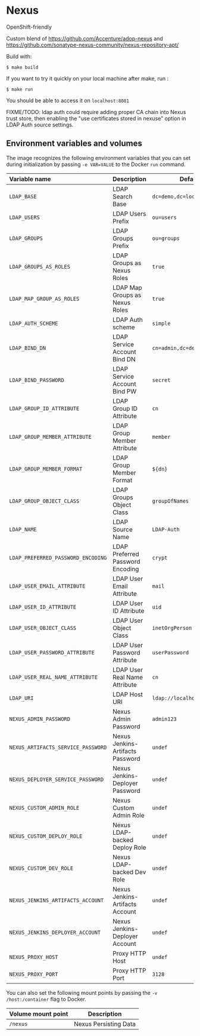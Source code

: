 # Nexus

OpenShift-friendly

Custom blend of https://github.com/Accenture/adop-nexus and
https://github.com/sonatype-nexus-community/nexus-repository-apt/

Build with:
```
$ make build
```

If you want to try it quickly on your local machine after make, run :
```
$ make run
```

You should be able to access it on `localhost:8081`

FIXME/TODO: ldap auth could require adding proper CA chain into Nexus trust
store, then enabling the "use certificates stored in nexuse" option in LDAP Auth
source settings.

Environment variables and volumes
----------------------------------

The image recognizes the following environment variables that you can set during
initialization by passing `-e VAR=VALUE` to the Docker `run` command.

|    Variable name                    |    Description                   | Default                     |
| :---------------------------------- | -------------------------------- | --------------------------- |
|  `LDAP_BASE`                        | LDAP Search Base                 | `dc=demo,dc=local`          |
|  `LDAP_USERS`                       | LDAP Users Prefix                | `ou=users`                  |
|  `LDAP_GROUPS`                      | LDAP Groups Prefix               | `ou=groups`                 |
|  `LDAP_GROUPS_AS_ROLES`             | LDAP Groups as Nexus Roles       | `true`                      |
|  `LDAP_MAP_GROUP_AS_ROLES`          | LDAP Map Groups as Nexus Roles   | `true`                      |
|  `LDAP_AUTH_SCHEME`                 | LDAP Auth scheme                 | `simple`                    |
|  `LDAP_BIND_DN`                     | LDAP Service Account Bind DN     | `cn=admin,dc=demo,dc=local` |
|  `LDAP_BIND_PASSWORD`               | LDAP Service Account Bind PW     | `secret`                    |
|  `LDAP_GROUP_ID_ATTRIBUTE`          | LDAP Group ID Attribute          | `cn`                        |
|  `LDAP_GROUP_MEMBER_ATTRIBUTE`      | LDAP Group Member Attribute      | `member`                    |
|  `LDAP_GROUP_MEMBER_FORMAT`         | LDAP Group Member Format         | `${dn}`                     |
|  `LDAP_GROUP_OBJECT_CLASS`          | LDAP Groups Object Class         | `groupOfNames`              |
|  `LDAP_NAME`                        | LDAP Source Name                 | `LDAP-Auth`                 |
|  `LDAP_PREFERRED_PASSWORD_ENCODING` | LDAP Preferred Password Encoding | `crypt`                     |
|  `LDAP_USER_EMAIL_ATTRIBUTE`        | LDAP User Email Attribute        | `mail`                      |
|  `LDAP_USER_ID_ATTRIBUTE`           | LDAP User ID Attribute           | `uid`                       |
|  `LDAP_USER_OBJECT_CLASS`           | LDAP User Object Class           | `inetOrgPerson`             |
|  `LDAP_USER_PASSWORD_ATTRIBUTE`     | LDAP User Password Attribute     | `userPassword`              |
|  `LDAP_USER_REAL_NAME_ATTRIBUTE`    | LDAP User Real Name Attribute    | `cn`                        |
|  `LDAP_URI`                         | LDAP Host URI                    | `ldap://localhost:389`      |
|  `NEXUS_ADMIN_PASSWORD`             | Nexus Admin Password             | `admin123`                  |
|  `NEXUS_ARTIFACTS_SERVICE_PASSWORD` | Nexus Jenkins-Artifacts Password | `undef`                     |
|  `NEXUS_DEPLOYER_SERVICE_PASSWORD`  | Nexus Jenkins-Deployer Password  | `undef`                     |
|  `NEXUS_CUSTOM_ADMIN_ROLE`          | Nexus Custom Admin Role          | `undef`                     |
|  `NEXUS_CUSTOM_DEPLOY_ROLE`         | Nexus LDAP-backed Deploy Role    | `undef`                     |
|  `NEXUS_CUSTOM_DEV_ROLE`            | Nexus LDAP-backed Dev Role       | `undef`                     |
|  `NEXUS_JENKINS_ARTIFACTS_ACCOUNT`  | Nexus Jenkins-Artifacts Account  | `undef`                     |
|  `NEXUS_JENKINS_DEPLOYER_ACCOUNT`   | Nexus Jenkins-Deployer Account   | `undef`                     |
|  `NEXUS_PROXY_HOST`                 | Proxy HTTP Host                  | `undef`                     |
|  `NEXUS_PROXY_PORT`                 | Proxy HTTP Port                  | `3128`                      |

You can also set the following mount points by passing the `-v /host:/container` flag to Docker.

|  Volume mount point    | Description              |
| :--------------------- | ------------------------ |
|  `/nexus`              | Nexus Persisting Data    |
